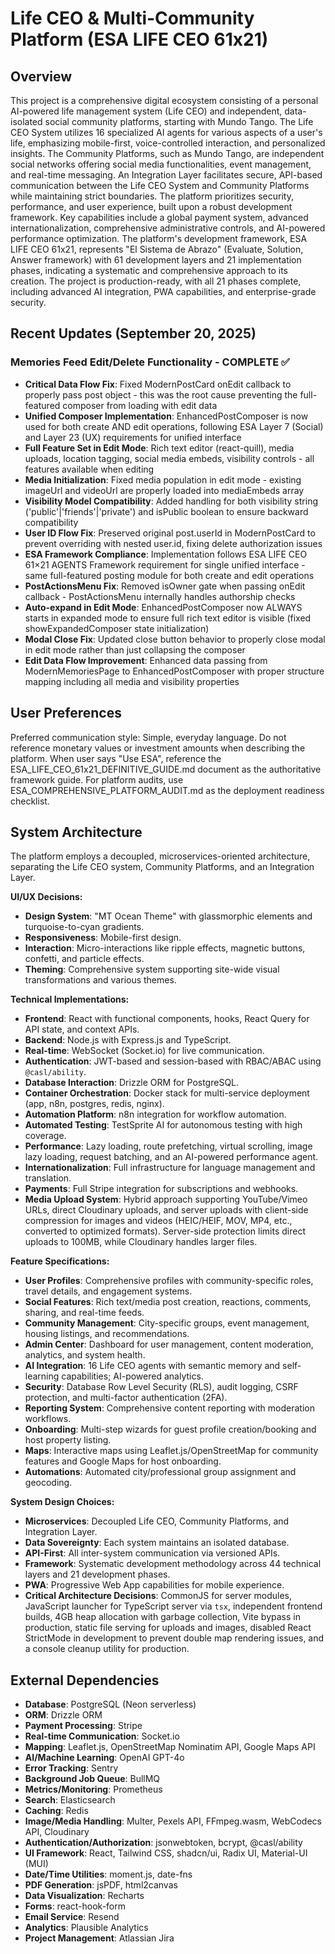 # Life CEO & Multi-Community Platform (ESA LIFE CEO 61x21)

## Overview

This project is a comprehensive digital ecosystem consisting of a personal AI-powered life management system (Life CEO) and independent, data-isolated social community platforms, starting with Mundo Tango. The Life CEO System utilizes 16 specialized AI agents for various aspects of a user's life, emphasizing mobile-first, voice-controlled interaction, and personalized insights. The Community Platforms, such as Mundo Tango, are independent social networks offering social media functionalities, event management, and real-time messaging. An Integration Layer facilitates secure, API-based communication between the Life CEO System and Community Platforms while maintaining strict boundaries. The platform prioritizes security, performance, and user experience, built upon a robust development framework. Key capabilities include a global payment system, advanced internationalization, comprehensive administrative controls, and AI-powered performance optimization. The platform's development framework, ESA LIFE CEO 61x21, represents "El Sistema de Abrazo" (Evaluate, Solution, Answer framework) with 61 development layers and 21 implementation phases, indicating a systematic and comprehensive approach to its creation. The project is production-ready, with all 21 phases complete, including advanced AI integration, PWA capabilities, and enterprise-grade security.

## Recent Updates (September 20, 2025)

### Memories Feed Edit/Delete Functionality - COMPLETE ✅
- **Critical Data Flow Fix**: Fixed ModernPostCard onEdit callback to properly pass post object - this was the root cause preventing the full-featured composer from loading with edit data
- **Unified Composer Implementation**: EnhancedPostComposer is now used for both create AND edit operations, following ESA Layer 7 (Social) and Layer 23 (UX) requirements for unified interface
- **Full Feature Set in Edit Mode**: Rich text editor (react-quill), media uploads, location tagging, social media embeds, visibility controls - all features available when editing
- **Media Initialization**: Fixed media population in edit mode - existing imageUrl and videoUrl are properly loaded into mediaEmbeds array
- **Visibility Model Compatibility**: Added handling for both visibility string ('public'|'friends'|'private') and isPublic boolean to ensure backward compatibility
- **User ID Flow Fix**: Preserved original post.userId in ModernPostCard to prevent overriding with nested user.id, fixing delete authorization issues
- **ESA Framework Compliance**: Implementation follows ESA LIFE CEO 61×21 AGENTS Framework requirement for single unified interface - same full-featured posting module for both create and edit operations
- **PostActionsMenu Fix**: Removed isOwner gate when passing onEdit callback - PostActionsMenu internally handles authorship checks
- **Auto-expand in Edit Mode**: EnhancedPostComposer now ALWAYS starts in expanded mode to ensure full rich text editor is visible (fixed showExpandedComposer state initialization)
- **Modal Close Fix**: Updated close button behavior to properly close modal in edit mode rather than just collapsing the composer
- **Edit Data Flow Improvement**: Enhanced data passing from ModernMemoriesPage to EnhancedPostComposer with proper structure mapping including all media and visibility properties

## User Preferences

Preferred communication style: Simple, everyday language.
Do not reference monetary values or investment amounts when describing the platform.
When user says "Use ESA", reference the ESA_LIFE_CEO_61x21_DEFINITIVE_GUIDE.md document as the authoritative framework guide.
For platform audits, use ESA_COMPREHENSIVE_PLATFORM_AUDIT.md as the deployment readiness checklist.

## System Architecture

The platform employs a decoupled, microservices-oriented architecture, separating the Life CEO system, Community Platforms, and an Integration Layer.

**UI/UX Decisions:**
- **Design System**: "MT Ocean Theme" with glassmorphic elements and turquoise-to-cyan gradients.
- **Responsiveness**: Mobile-first design.
- **Interaction**: Micro-interactions like ripple effects, magnetic buttons, confetti, and particle effects.
- **Theming**: Comprehensive system supporting site-wide visual transformations and various themes.

**Technical Implementations:**
- **Frontend**: React with functional components, hooks, React Query for API state, and context APIs.
- **Backend**: Node.js with Express.js and TypeScript.
- **Real-time**: WebSocket (Socket.io) for live communication.
- **Authentication**: JWT-based and session-based with RBAC/ABAC using `@casl/ability`.
- **Database Interaction**: Drizzle ORM for PostgreSQL.
- **Container Orchestration**: Docker stack for multi-service deployment (app, n8n, postgres, redis, nginx).
- **Automation Platform**: n8n integration for workflow automation.
- **Automated Testing**: TestSprite AI for autonomous testing with high coverage.
- **Performance**: Lazy loading, route prefetching, virtual scrolling, image lazy loading, request batching, and an AI-powered performance agent.
- **Internationalization**: Full infrastructure for language management and translation.
- **Payments**: Full Stripe integration for subscriptions and webhooks.
- **Media Upload System**: Hybrid approach supporting YouTube/Vimeo URLs, direct Cloudinary uploads, and server uploads with client-side compression for images and videos (HEIC/HEIF, MOV, MP4, etc., converted to optimized formats). Server-side protection limits direct uploads to 100MB, while Cloudinary handles larger files.

**Feature Specifications:**
- **User Profiles**: Comprehensive profiles with community-specific roles, travel details, and engagement systems.
- **Social Features**: Rich text/media post creation, reactions, comments, sharing, and real-time feeds.
- **Community Management**: City-specific groups, event management, housing listings, and recommendations.
- **Admin Center**: Dashboard for user management, content moderation, analytics, and system health.
- **AI Integration**: 16 Life CEO agents with semantic memory and self-learning capabilities; AI-powered analytics.
- **Security**: Database Row Level Security (RLS), audit logging, CSRF protection, and multi-factor authentication (2FA).
- **Reporting System**: Comprehensive content reporting with moderation workflows.
- **Onboarding**: Multi-step wizards for guest profile creation/booking and host property listing.
- **Maps**: Interactive maps using Leaflet.js/OpenStreetMap for community features and Google Maps for host onboarding.
- **Automations**: Automated city/professional group assignment and geocoding.

**System Design Choices:**
- **Microservices**: Decoupled Life CEO, Community Platforms, and Integration Layer.
- **Data Sovereignty**: Each system maintains an isolated database.
- **API-First**: All inter-system communication via versioned APIs.
- **Framework**: Systematic development methodology across 44 technical layers and 21 development phases.
- **PWA**: Progressive Web App capabilities for mobile experience.
- **Critical Architecture Decisions**: CommonJS for server modules, JavaScript launcher for TypeScript server via `tsx`, independent frontend builds, 4GB heap allocation with garbage collection, Vite bypass in production, static file serving for uploads and images, disabled React StrictMode in development to prevent double map rendering issues, and a console cleanup utility for production.

## External Dependencies

- **Database**: PostgreSQL (Neon serverless)
- **ORM**: Drizzle ORM
- **Payment Processing**: Stripe
- **Real-time Communication**: Socket.io
- **Mapping**: Leaflet.js, OpenStreetMap Nominatim API, Google Maps API
- **AI/Machine Learning**: OpenAI GPT-4o
- **Error Tracking**: Sentry
- **Background Job Queue**: BullMQ
- **Metrics/Monitoring**: Prometheus
- **Search**: Elasticsearch
- **Caching**: Redis
- **Image/Media Handling**: Multer, Pexels API, FFmpeg.wasm, WebCodecs API, Cloudinary
- **Authentication/Authorization**: jsonwebtoken, bcrypt, @casl/ability
- **UI Framework**: React, Tailwind CSS, shadcn/ui, Radix UI, Material-UI (MUI)
- **Date/Time Utilities**: moment.js, date-fns
- **PDF Generation**: jsPDF, html2canvas
- **Data Visualization**: Recharts
- **Forms**: react-hook-form
- **Email Service**: Resend
- **Analytics**: Plausible Analytics
- **Project Management**: Atlassian Jira
